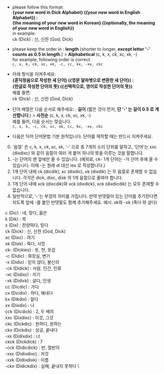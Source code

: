 - please follow this format: \
**{your new word in Dick Alphabet} ({your new word in English Alphabet}) : \
{the meaning of your new word in Korean} ({optionally, the meaning of your new word in English})** \
in example: \
ck (Dick) : 신, 신찬 (God, Dick)

- please keep the order in : **length** (shorter to longer, **except letter '-' counts as 0.5 in length**.) > **Alphabetical** (c, k, x, ck, xc, xk, -) \
for example, following order is correct. \
`c, x, k, ck, xc, xk, -c, cc, kx, -xx, ckc`

- 아래 형식을 지켜주세요: \
**{훈딕정음으로 작성한 새 단어} ({영문 알파벳으로 변환한 새 단어}) : \
{한글로 작성한 단어의 뜻} ({선택적으로, 영어로 작성한 단어의 뜻})** \
예를 들면: \
ck (Dick) : 신, 신찬 (God, Dick)

- 단어 배열은 다음 순서로 해주세요: : **길이** (짧은 것이 먼저, **단 '-' 는 길이 0.5 로 계산합니다**.) > **사전순** (c, k, x, ck, xc, xk, -) \
예를 들어, 다음 순서는 맞습니다. \
`c, x, k, -c, ck, xc, xk, cc, kx, -xx, ckc`

- 다음은 딕어 단어문법 기본 원칙입니다. 단어를 제작할 때는 반드시 지켜주세요.
0. '음절' 은 c, k, x, ck, xc, xk, '-' 으로 총 7개의 소리 단위를 말하고, '단어'는 xxc (dixdixc) 와 같이 음절이 여러 개 붙어 하나의 뜻을 이루는 것을 말합니다.
1. -는 단어의 맨 앞에만 올 수 있습니다. (예외로, ck- 1개 단어는 -가 단어 후에 올 수 있습니다. 이때 -는 원래 di 대신 ies 로 작성합니다.)
2. 1개 단어 내에 ck (dicdik), xc (dixdic), xk (dixdik) 는 두 음절로 존재할 수 없습니다. 각각은 dick, dixc, dixk 의 1개 음절으로 줄여야 합니다.
3. 1개 단어 내에 xck (dixcdik)와 xck (dixdick), xck (dixdicdik) 는 모두 존재할 수 없습니다.
4. 일반적으로, '-'는 부정의 의미를 가집니다. 만약 반댓말이 있는 단어를 추가한다면 되도록 앞에 -를 붙인 반댓말도 함께 추가해주세요. 예시: xk와 -xk (죽다 와 살다)

c (Dic) : 네, 맞다, 옳은 \
k (Dik) : 목 \
x (Dix) : 찬양하다, 믿다 \
ck (Dick) : 신, 신찬 (God, Dick) \
xc (Dixc) : 여기 \
xk (Dixk) : 죽다, 사망 \
ck- (Dickies) : 옷, 천, 옷감 \
-c (Didic) : 화장실, 변기 \
-x (Didix) : 믿지 않다, 불신의 \
-ck (Didick) : 사람, 인간, 인류 \
-xc (Didixc) : 저기 \
-xk (Didixk) : 살다, 인생 \
cc (Dicdic) : 가다 \
cx (Dicdix) : 하다, 해내다 \
kx (Dikdix) : 알다 \
xx (Dixdix) : 나 \
cck (Dicdick) : 2, 두 배의 \
xxc (Dixdixc) : 이것, 그것 \
ckc (Dickdic) : 원하다, 원하는 \
ckx (Dickdix) : 성공, 끝내다 \
-xx (Didixdix) : 너 \
ckck (Dickdick) : 7 \
-cck (Didicdick) : 반, 절반의 \
-xxc (Didixdixc) : 저것 \
-xxk (Didixdixk) : 이름 \
-ckx (Didickdix) : 실패, 끝내지 못하다 \
